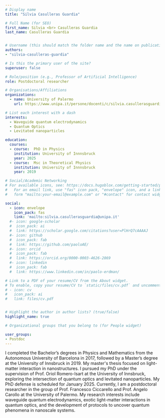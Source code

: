 ```yaml
---
# Display name
title: "Silvia Casulleras Guardia"

# Full Name (for SEO)
first_name: Silvia <br> Casulleras Guardia
last_name: Casulleras Guardia


# Username (this should match the folder name and the name on publications)
authors:
- "silvia-casulleras-guardia"

# Is this the primary user of the site?
superuser: false

# Role/position (e.g., Professor of Artificial Intelligence)
role: Postdoctoral researcher

# Organisations/Affiliations
organizations:
  - name: University of Palermo
    url: https://www.unipa.it/persone/docenti/c/silvia.casullerasguardia

# List each interest with a dash
interests:
  - Waveguide quantum electrodynamics
  - Quantum Optics
  - Levitated nanoparticles

education:
  courses:
  - course:  PhD in Physics
    institution: University of Innnsbruck
    year: 2025
  - course:  Msc in Theoretical Physics
    institution: University of Innnsbruck
    year: 2019

# Social/Academic Networking
# For available icons, see: https://docs.hugoblox.com/getting-started/page-builder/#icons
#   For an email link, use "fas" icon pack, "envelope" icon, and a link in the
#   form "mailto:your-email@example.com" or "#contact" for contact widget.

social:
  - icon: envelope
    icon_pack: fas
    link: 'mailto:silvia.casullerasguardia@unipa.it'
  #- icon: google-scholar 
  #  icon_pack: ai
  #  link: https://scholar.google.com/citations?user=PlHrQ7cAAAAJ
  #- icon: github 
  #  icon_pack: fab
  #  link: https://github.com/paoloAE/
  #- icon: orcid
  #  icon_pack: fab
  #  link: https://orcid.org/0000-0003-4626-2869
  #- icon: linkedin
  #  icon_pack: fab
  #  link: https://www.linkedin.com/in/paolo-erdman/

# Link to a PDF of your resume/CV from the About widget.
# To enable, copy your resume/CV to `static/files/cv.pdf` and uncomment the lines below.
# - icon: cv
#   icon_pack: ai
#   link: files/cv.pdf


# Highlight the author in author lists? (true/false)
highlight_name: true

# Organizational groups that you belong to (for People widget)

user_groups:
- Postdoc
---
```

I completed the Bachelor’s degrees in Physics and Mathematics from the Autonomous University of Barcelona in 2017, followed by a Master’s degree at the University of Innsbruck in 2019. My master's thesis focused on light-matter interaction in nanostructures. I pursued my PhD under the supervision of Prof. Oriol Romero-Isart at the University of Innsbruck, exploring the intersection of quantum optics and levitated nanoparticles. My PhD defense is scheduled for January 2025. Currently, I am a postdoctoral researcher in the group of Prof. Francesco Ciccarello and Prof. Angelo Carollo at the University of Palermo. My research interests include waveguide quantum electrodynamics, exotic light-matter interactions in quantum optics, and the development of protocols to uncover quantum phenomena in nanoscale systems.





